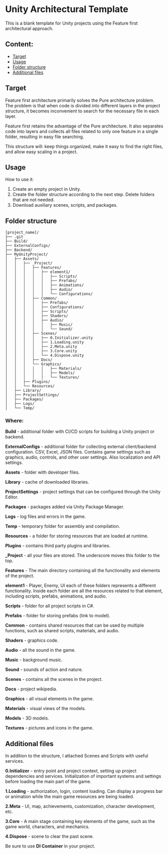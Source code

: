 # Unity Architectural Template
This is a blank template for Unity projects using the Feature first architectural approach.

## Content:
* [Target](#target)
* [Usage](#usage)
* [Folder structure](#folder-structure) 
* [Additional files](#additional-files)

## Target
Feature first architecture primarily solves the Pure architecture problem. 
The problem is that when code is divided into different layers in the project structure, it becomes inconvenient to search for the necessary file in each layer.

Feature first retains the advantage of the Pure architecture. 
It also separates code into layers and collects all files related to only one feature in a single folder, resulting in easy file searching.

This structure will: keep things organized, make it easy to find the right files, and allow easy scaling in a project.

## Usage
How to use it:
1. Create an empty project in Unity.
2. Create the folder structure according to the next step. Delete folders that are not needed.
3. Download auxiliary scenes, scripts, and packages.

## Folder structure
```
[project_name]/
├── .git
├── Build/
├── ExternalConfigs/
├── Backend/
├── MyUnityProject/
│   ├── Assets/
│   │   ├── _Project/
│   │   │   ├── Features/
│   │   │   │   ├── element1/
│   │   │   │   │   ├── Scripts/
│   │   │   │   │   ├── Prefabs/
│   │   │   │   │   ├── Animations/
│   │   │   │   │   ├── Audio/
│   │   │   │   │   └── Configurations/
│   │   │   ├── Common/
│   │   │   │   ├── Prefabs/
│   │   │   │   ├── Configurations/
│   │   │   │   ├── Scripts/
│   │   │   │   ├── Shaders/
│   │   │   │   ├── Audio/
│   │   │   │   │   ├── Music/
│   │   │   │   │   └── Sound/
│   │   │   ├── Scenes/
│   │   │   │   ├── 0.Initializer.unity
│   │   │   │   ├── 1.Loading.unity
│   │   │   │   ├── 2.Meta.unity
│   │   │   │   ├── 3.Core.unity
│   │   │   │   └── 4.Dispose.unity
│   │   │   ├── Docs/
│   │   │   └── Graphics/
│   │   │   │   │   ├── Materials/
│   │   │   │   │   ├── Models/
│   │   │   │   │   └── Textures/
│   │   ├── Plugins/
│   │   └── Resources/
│   ├── Library/
│   ├── ProjectSettings/
│   ├── Packages/
│   ├── Logs/
│   └── Temp/
```

### Where:

**Build** - additional folder with CI/CD scripts for building a Unity project or backend.

**ExternalConfigs** - additional folder for collecting external client/backend configuration. CSV, Excel, JSON files. 
Contains game settings such as graphics, audio, controls, and other user settings. 
Also localization and API settings.

**Assets** - folder with developer files.

**Library** - cache of downloaded libraries.

**ProjectSettings** - project settings that can be configured through the Unity Editor.

**Packages** - packages added via Unity Package Manager.

**Logs** - log files and errors in the game.

**Temp** - temporary folder for assembly and compilation.

**Resources** - a folder for storing resources that are loaded at runtime.

**Plugins** - contains third party plugins and libraries.

**_Project** - all your files are stored. The underscore moves this folder to the top.

**Features** - The main directory containing all the functionality and elements of the project.

**element1** - Player, Enemy, UI each of these folders represents a different functionality. 
Inside each folder are all the resources related to that element, including scripts, prefabs, animations, and audio.

**Scripts** - folder for all project scripts in C#.

**Prefabs** - folder for storing prefabs (link to model).

**Common** - contains shared resources that can be used by multiple functions, such as shared scripts, materials, and audio.

**Shaders** - graphics code.

**Audio** - all the sound in the game.

**Music** - background music.

**Sound** - sounds of action and nature.

**Scenes** - contains all the scenes in the project.

**Docs** - project wikipedia.

**Graphics** - all visual elements in the game.

**Materials** - visual views of the models.

**Models** - 3D models.

**Textures** - pictures and icons in the game.

## Additional files
In addition to the structure, I attached Scenes and Scripts with useful services.

**0.Initializer** - entry point and project context, setting up project dependencies and services. 
Initialization of important systems and settings before loading the main part of the game.

**1.Loading** - authorization, login, content loading. Can display a progress bar or animation while the main game resources are being loaded.

**2.Meta** - UI, map, achievements, customization, character development, etc.

**3.Core** - A main stage containing key elements of the game, such as the game world, characters, and mechanics.

**4.Dispose** - scene to clear the past scene.

Be sure to use **DI Container** in your project.
